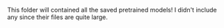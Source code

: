 This folder will contained all the saved pretrained models! 
I didn't include any since their files are quite large. 
